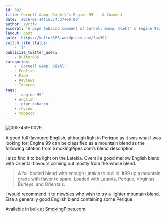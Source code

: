 ```yaml
---
id: 392
title: Cornell &amp; Diehl\'s Engine 99 -  A Comment
date: '2016-01-14T15:54:37+00:00'
author: syr3fx
excerpt: 'A pipe tobacco comment of Cornell &amp; Diehl''s Engine 99.'
layout: post
guid: 'https://kultur666.wordpress.com/?p=392'
switch_like_status:
    - '1'
publicize_twitter_user:
    - kultur666
categories:
    - 'Cornell &amp; Diehl'
    - English
    - Pipe
    - Reviews
    - Tobacco
tags:
    - 'engine 99'
    - english
    - 'pipe tobacco'
    - review
    - tobacco
---
```


![005-459-0029](http://localhost:8080/wp-content/uploads/2016/01/005-459-0029.jpg)

A good full flavoured English, although light in Perique as it was what I was looking for; Engine 99 can be classified as a mountain blend as the following citation from SmokingPipes.com’s blend description.

I also find it to be light on the Latakia. Overall a good mellow English blend with Oriental flavours coming out mostly from the whole blend.

> A full bodied blend with enough Latakia to pull ol’ #99 up a mountain grade with flavor to spare. Loaded with Latakia, Perique, Virginias, Burleys, and Orientals.

I would recommend it to newbies who wish to try a lighter mountain blend. Else a generally good English blend containing some Perique.

Available in [bulk at SmokingPipes.com](http://www.smokingpipes.com/tobacco/by-maker/cornell-diehl/bulk/moreinfo.cfm?product_id=123403).